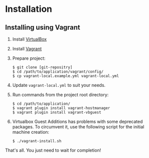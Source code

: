 # Installation

## Installing using Vagrant

1. Install [VirtualBox](https://www.virtualbox.org/wiki/Downloads)
1. Install [Vagrant](https://www.vagrantup.com/downloads.html)
1. Prepare project:
   ```
   $ git clone [git-repositry]
   $ cd /path/to/application/vagrant/config/
   $ cp vagrant-local.example.yml vagrant-local.yml
   ```

1. Update `vagrant-local.yml` to suit your needs.
1. Run commands from the project root directory:
   ```
   $ cd /path/to/application/
   $ vagrant plugin install vagrant-hostmanager
   $ vagrant plugin install vagrant-vbguest
   ```
1. Virtualbox Guest Additions has problems with some deprecated packages. To circumvent it, use the following script for
   the initial machine creation:
   ```
   $ ./vagrant-install.sh
   ```

That's all. You just need to wait for completion!
